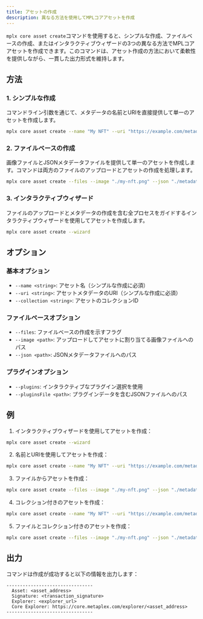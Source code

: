 ```yaml
---
title: アセットの作成
description: 異なる方法を使用してMPLコアアセットを作成
---
```


`mplx core asset create`コマンドを使用すると、シンプルな作成、ファイルベースの作成、またはインタラクティブウィザードの3つの異なる方法でMPLコアアセットを作成できます。このコマンドは、アセット作成の方法において柔軟性を提供しながら、一貫した出力形式を維持します。

## 方法

### 1. シンプルな作成
コマンドライン引数を通じて、メタデータの名前とURIを直接提供して単一のアセットを作成します。

```bash
mplx core asset create --name "My NFT" --uri "https://example.com/metadata.json"
```

### 2. ファイルベースの作成
画像ファイルとJSONメタデータファイルを提供して単一のアセットを作成します。コマンドは両方のファイルのアップロードとアセットの作成を処理します。

```bash
mplx core asset create --files --image "./my-nft.png" --json "./metadata.json"
```

### 3. インタラクティブウィザード
ファイルのアップロードとメタデータの作成を含む全プロセスをガイドするインタラクティブウィザードを使用してアセットを作成します。

```bash
mplx core asset create --wizard
```

## オプション

### 基本オプション
- `--name <string>`: アセット名（シンプルな作成に必須）
- `--uri <string>`: アセットメタデータのURI（シンプルな作成に必須）
- `--collection <string>`: アセットのコレクションID

### ファイルベースオプション
- `--files`: ファイルベースの作成を示すフラグ
- `--image <path>`: アップロードしてアセットに割り当てる画像ファイルへのパス
- `--json <path>`: JSONメタデータファイルへのパス

### プラグインオプション
- `--plugins`: インタラクティブなプラグイン選択を使用
- `--pluginsFile <path>`: プラグインデータを含むJSONファイルへのパス

## 例

1. インタラクティブウィザードを使用してアセットを作成：
```bash
mplx core asset create --wizard
```

2. 名前とURIを使用してアセットを作成：
```bash
mplx core asset create --name "My NFT" --uri "https://example.com/metadata.json"
```

3. ファイルからアセットを作成：
```bash
mplx core asset create --files --image "./my-nft.png" --json "./metadata.json"
```

4. コレクション付きのアセットを作成：
```bash
mplx core asset create --name "My NFT" --uri "https://example.com/metadata.json" --collection "collection_id_here"
```

5. ファイルとコレクション付きのアセットを作成：
```bash
mplx core asset create --files --image "./my-nft.png" --json "./metadata.json" --collection "collection_id_here"
```

## 出力

コマンドは作成が成功すると以下の情報を出力します：
```
--------------------------------
  Asset: <asset_address>
  Signature: <transaction_signature>
  Explorer: <explorer_url>
  Core Explorer: https://core.metaplex.com/explorer/<asset_address>
--------------------------------
```